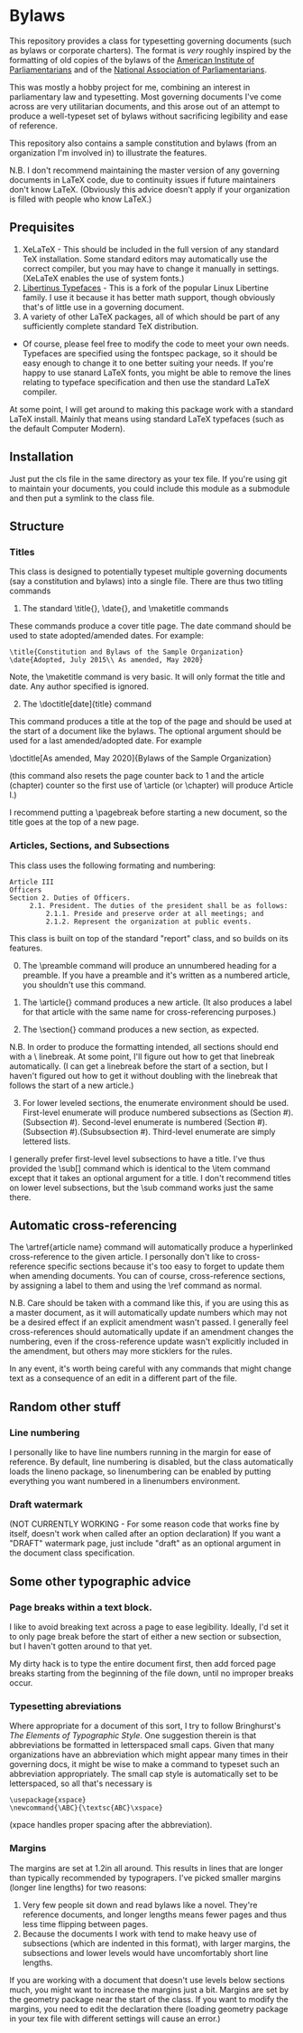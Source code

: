 # Bylaws

This repository provides a class for typesetting governing documents (such as bylaws or corporate charters). The format is *very* roughly inspired by the formatting of old copies of the bylaws of the [American Institute of Parliamentarians](https://aipparl.org) and of the [National Association of Parliamentarians](https://www.parliamentarians.org).

This was mostly a hobby project for me, combining an interest in parliamentary law and typesetting. Most governing documents I've come across are very utilitarian documents, and this arose out of an attempt to produce a well-typeset set of bylaws without sacrificing legibility and ease of reference.

This repository also contains a sample constitution and bylaws (from an organization I'm involved in) to illustrate the features.

N.B. I don't recommend maintaining the master version of any governing documents in LaTeX code, due to continuity issues if future maintainers don't know LaTeX. (Obviously this advice doesn't apply if your organization is filled with people who know LaTeX.)

## Prequisites

1. XeLaTeX - This should be included in the full version of any standard TeX installation. Some standard editors may automatically use the correct compiler, but you may have to change it manually in settings. (XeLaTeX enables the use of system fonts.)
2. [Libertinus Typefaces](https://github.com/alif-type/libertinus) - This is a fork of the popular Linux Libertine family. I use it because it has better math support, though obviously that's of little use in a governing document.
3. A variety of other LaTeX packages, all of which should be part of any sufficiently complete standard TeX distribution.

* Of course, please feel free to modify the code to meet your own needs. Typefaces are specified using the fontspec package, so it should be easy enough to change it to one better suiting your needs. If you're happy to use stanard LaTeX fonts, you might be able to remove the lines relating to typeface specification and then use the standard LaTeX compiler. 

At some point, I will get around to making this package work with a standard LaTeX install. Mainly that means using standard LaTeX typefaces (such as the default Computer Modern).

## Installation

Just put the cls file in the same directory as your tex file. If you're using git to maintain your documents, you could include this module as a submodule and then put a symlink to the class file.

## Structure

### Titles

This class is designed to potentially typeset multiple governing documents (say a constitution and bylaws) into a single file. There are thus two titling commands

1. The standard \title{}, \date{}, and \maketitle commands

These commands produce a cover title page. The date command should be used to state adopted/amended dates. For example:

```
\title{Constitution and Bylaws of the Sample Organization}
\date{Adopted, July 2015\\ As amended, May 2020}
```

Note, the \maketitle command is very basic. It will only format the title and date. Any author specified is ignored.

2. The \doctitle[date]{title} command

This command produces a title at the top of the page and should be used at the start of a document like the bylaws. The optional argument should be used for a last amended/adopted date. For example

\doctitle[As amended, May 2020]{Bylaws of the Sample Organization}

(this command also resets the page counter back to 1 and the article (chapter) counter so the first use of \article (or \chapter) will produce Article I.)

I recommend putting a \pagebreak before starting a new document, so the title goes at the top of a new page.

### Articles, Sections, and Subsections

This class uses the following formating and numbering:
```
Article III
Officers
Section 2. Duties of Officers.
     2.1. President. The duties of the president shall be as follows:
         2.1.1. Preside and preserve order at all meetings; and
         2.1.2. Represent the organization at public events.
```
This class is built on top of the standard "report" class, and so builds on its features.

0. The \preamble command will produce an unnumbered heading for a preamble. If you have a preamble and it's written as a numbered article, you shouldn't use this command.

1. The \article{} command produces a new article. (It also produces a label for that article with the same name for cross-referencing purposes.)

2. The \section{} command produces a new section, as expected.

N.B. In order to produce the formatting intended, all sections should end with a \\ linebreak. At some point, I'll figure out how to get that linebreak automatically. (I can get a linebreak before the start of a section, but I haven't figured out how to get it without doubling with the linebreak that follows the start of a new article.)

3. For lower leveled sections, the enumerate environment should be used. First-level enumerate will produce numbered subsections as (Section #).(Subsection #). Second-level enumerate is numbered (Section #).(Subsection #).(Subsubsection #). Third-level enumerate are simply lettered lists.

I generally prefer first-level level subsections to have a title. I've thus provided the \sub[] command which is identical to the \item command except that it takes an optional argument for a title. I don't recommend titles on lower level subsections, but the \sub command works just the same there.

## Automatic cross-referencing

The \artref{article name} command will automatically produce a hyperlinked cross-reference to the given article. I personally don't like to cross-reference specific sections because it's too easy to forget to update them when amending documents. You can of course, cross-reference sections, by assigning a label to them and using the \ref command as normal.

N.B. Care should be taken with a command like this, if you are using this as a master document, as it will automatically update numbers which may not be a desired effect if an explicit amendment wasn't passed. I generally feel cross-references should automatically update if an amendment changes the numbering, even if the cross-reference update wasn't explicitly included in the amendment, but others may more sticklers for the rules. 

In any event, it's worth being careful with any commands that might change text as a consequence of an edit in a different part of the file.

## Random other stuff

### Line numbering

I personally like to have line numbers running in the margin for ease of reference. By default, line numbering is disabled, but the class automatically loads the lineno package, so linenumbering can be enabled by putting everything you want numbered in a linenumbers environment.

### Draft watermark
(NOT CURRENTLY WORKING - For some reason code that works fine by itself, doesn't work when called after an option declaration)
If you want a "DRAFT" watermark page, just include "draft" as an optional argument in the document class specification.

## Some other typographic advice

### Page breaks within a text block.

I like to avoid breaking text across a page to ease legibility. Ideally, I'd set it to only page break before the start of either a new section or subsection, but I haven't gotten around to that yet. 

My dirty hack is to type the entire document first, then add forced page breaks starting from the beginning of the file down, until no improper breaks occur.

### Typesetting abreviations 

Where appropriate for a document of this sort, I try to follow Bringhurst's *The Elements of Typographic Style*. One suggestion therein is that abbreviations be formatted in letterspaced small caps. Given that many organizations have an abbreviation which might appear many times in their governing docs, it might be wise to make a command to typeset such an abbreviation appropriately. The small cap style is automatically set to be letterspaced, so all that's necessary is
```
\usepackage{xspace}
\newcommand{\ABC}{\textsc{ABC}\xspace}
```
(xpace handles proper spacing after the abbreviation).

### Margins

The margins are set at 1.2in all around. This results in lines that are longer than typically recommended by typograpers. I've picked smaller margins (longer line lengths) for two reasons:
1. Very few people sit down and read bylaws like a novel. They're reference documents, and longer lengths means fewer pages and thus less time flipping between pages.
2. Because the documents I work with tend to make heavy use of subsections (which are indented in this format), with larger margins, the subsections and lower levels would have uncomfortably short line lengths.

If you are working with a document that doesn't use levels below sections much, you might want to increase the margins just a bit. Margins are set by the geometry package near the start of the class. If you want to modify the margins, you need to edit the declaration there (loading geometry package in your tex file with different settings will cause an error.)
